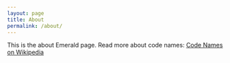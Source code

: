 ```yaml
---
layout: page
title: About
permalink: /about/
---
```


This is the about Emerald page. Read more about code names: [Code Names on Wikipedia](https://en.wikipedia.org/wiki/Code_name)

